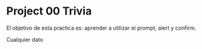 # Project 00 Trivia

El objetivo de esta practica es: aprender a utilizar el prompt, alert y confirm.

Cualquier dato
